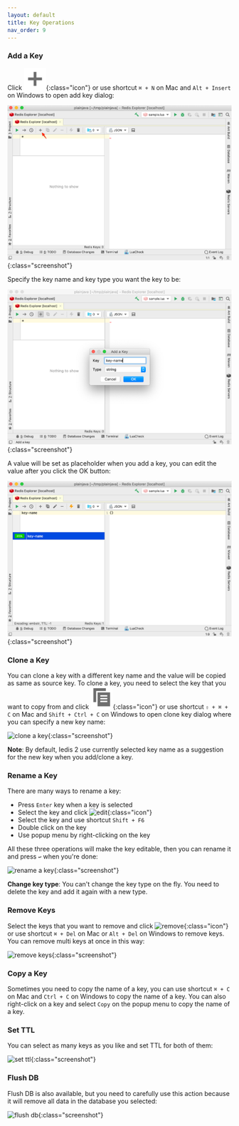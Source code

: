 ```yaml
---
layout: default
title: Key Operations
nav_order: 9
---
```


### Add a Key
Click ![add](/assets/images/key-operations/add2.png){:class="icon"} or use shortcut ```⌘ + N``` on Mac and ```Alt + Insert``` on Windows to open add key dialog:

![add key button](/assets/images/key-operations/add-key-button2.png){:class="screenshot"}

Specify the key name and key type you want the key to be:

![add new key](/assets/images/key-operations/add-new-key2.png){:class="screenshot"}

A value will be set as placeholder when you add a key, you can edit the value after you click the OK button:

![value placeholder](/assets/images/key-operations/value-placeholder2.png){:class="screenshot"}

### Clone a Key
You can clone a key with a different key name and the value will be copied as same as source key.
To clone a key, you need to select the key that you want to copy from and click ![copy](/assets/images/key-operations/copy2.png){:class="icon"} or use shortcut ```⇧ + ⌘ + C``` on Mac and
```Shift + Ctrl + C``` on Windows to open clone key dialog where you can specify a new key name:

![clone a key](/assets/images/key-operations/clone-a-key2.png){:class="screenshot"}

**Note**: By default, Iedis 2 use currently selected key name as a suggestion for the new key when you add/clone a key.

### Rename a Key
There are many ways to rename a key:
* Press ```Enter``` key when a key is selected
* Select the key and click ![edit](/assets/images/key-operations/edit2.png){:class="icon"}
* Select the key and use shortcut ```Shift + F6```
* Double click on the key
* Use popup menu by right-clicking on the key

All these three operations will make the key editable, then you can rename it and press ```↩``` when you're done:

![rename a key](/assets/images/key-operations/rename-a-key2.png){:class="screenshot"}

**Change key type**: You can't change the key type on the fly. You need to delete the key and add it again with a new type. 

### Remove Keys
Select the keys that you want to remove and click ![remove](/assets/images/key-operations/remove2.png){:class="icon"} or use shortcut ```⌘ + Del``` on Mac or ```Alt + Del``` on Windows to remove keys.
You can remove multi keys at once in this way:

![remove keys](/assets/images/key-operations/remove-keys2.png){:class="screenshot"}

### Copy a Key
Sometimes you need to copy the name of a key, you can use shortcut ```⌘ + C``` on Mac and ```Ctrl + C``` on Windows to copy the name of a key.
You can also right-click on a key and select ```Copy``` on the popup menu to copy the name of a key. 

### Set TTL
You can select as many keys as you like and set TTL for both of them:

![set ttl](/assets/images/key-operations/set-ttl.png){:class="screenshot"}

### Flush DB
Flush DB is also available, but you need to carefully use this action because it will remove all data in the database you selected:

![flush db](/assets/images/key-operations/flush-db.png){:class="screenshot"}